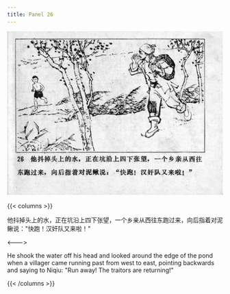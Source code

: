 ```yaml
---
title: Panel 26
---
```


![niqiu page](./../../images/niqiu/seifert0397_nqkg_0030_026.jpg)

{{< columns >}}

他抖掉头上的水，正在坑沿上四下张望，一个乡亲从西往东跑过来，向后指着对泥鳅说："快跑！汉奸队又来啦！"

<--->

He shook the water off his head and looked around the edge of the pond when a villager came running past from west to east, pointing backwards and saying to Niqiu: "Run away! The traitors are returning!"

{{< /columns >}}